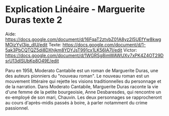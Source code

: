 # Explication Linéaire - Marguerite Duras texte 2

Aide: https://docs.google.com/document/d/16FqaT2ztvbZ01A8yz2I5UEfYw8kwgMOizYyI3ip_dlU/edit
Texte: https://docs.google.com/document/d/1-5ak3PbCQTQZ5di8DXhjkm8YDYJsT991cx1LK56IA7I/edit
Victor: https://docs.google.com/document/d/1WGRSg8imWAWUXv7xPK4Z4OT29DsrU13dlSUbKp8O49E/edit

Paru en 1958, Moderato Cantabile est un roman de Marguerite Duras, une des auteurs pionniers du "nouveau roman". Le nouveau roman est un mouvement littéraire qui rejette les visions traditionnelles du personnage et de la narration. Dans Moderato Cantabile, Marguerite Duras raconte la vie d'une femme de la petite bourgeoisie, Anne Desbaresdes, qui rencontre un ex-employé de son mari, Chauvin. Les deux personnages se rapprocheront au cours d'après-midis passés à boire, à parler notamment du crime passionnel. 
<!--stackedit_data:
eyJoaXN0b3J5IjpbMTAzNTg2ODYyMiwxMDIyMTI1NjcxLDE2Mj
gyMDUxOSwtMTE3MjU5MzA3LC0xNzE5MDY1NTc5LDE3NjIxNzQ2
MywxNzYyMTc0NjMsMTc4MDE4OTIwMSwtMTUzNzIzMjY4NCwyMD
IxMTY3ODI3XX0=
-->